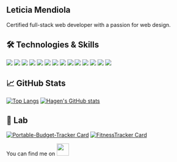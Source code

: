 [//]: # '[![Header](https://raw.githubusercontent.com/Leticia-Mendiola/<OWNER>/<OWNER>/readme_header.png "Header")](https://some-url.dev/)'

## Leticia Mendiola

Certified full-stack web developer with a passion for web design.


## 🛠️ Technologies & Skills
![](https://img.shields.io/badge/Code-JavaScript-informational?style=flat&logo=javascript&logoColor=white&color=00afb9) 
![](https://img.shields.io/badge/Code-HTML5-informational?style=flat&logo=html5&logoColor=white&color=00afb9)
![](https://img.shields.io/badge/Code-CSS3-informational?style=flat&logo=css3&logoColor=white&color=00afb9) 
![](https://img.shields.io/badge/Frontend-Bootstrap-informational?style=flat&logo=bootstrap&logoColor=white&color=00afb9) 
![](https://img.shields.io/badge/Frontend-jQuery-informational?style=flat&logo=jquery&logoColor=white&color=00afb9) 
![](https://img.shields.io/badge/Frontend-React-informational?style=flat&logo=react&logoColor=white&color=00afb9) 
![](https://img.shields.io/badge/Backend-Node-informational?style=flat&logo=node.js&logoColor=white&color=00afb9) 
![](https://img.shields.io/badge/Backend-Express-informational?style=flat&logo=express&logoColor=white&color=00afb9)
![](https://img.shields.io/badge/Backend-MongoDB-informational?style=flat&logo=mongodb&logoColor=white&color=00afb9)
![](https://img.shields.io/badge/Backend-MySQL-informational?style=flat&logo=mysql&logoColor=white&color=00afb9)
![](https://img.shields.io/badge/Tools-Git-informational?style=flat&logo=git&logoColor=white&color=00afb9)
![](https://img.shields.io/badge/Tools-GitHub-informational?style=flat&logo=github&logoColor=white&color=00afb9)
![](https://img.shields.io/badge/Tools-Heroku-informational?style=flat&logo=heroku&logoColor=white&color=00afb9)
![](https://img.shields.io/badge/Editor-Visual_Studio_Code-informational?style=flat&logo=visual-studio-code&logoColor=white&color=00afb9)


## 📈 GitHub Stats
[![Top Langs](https://github-readme-stats.vercel.app/api/top-langs/?username=Leticia-Mendiola)](https://github.com/Leticia-Mendiola/github-readme-stats)
[![Hagen's GitHub stats](https://github-readme-stats.vercel.app/api?username=Leticia-Mendiola&show_icons=true&theme=dark)](https://github.com/Leticia-Mendiola/github-readme-stats)

## 🧪 Lab
[![Portable-Budget-Tracker Card](https://github-readme-stats.vercel.app/api/pin/?username=Leticia-Mendiola&repo=Portable-Budget-Tracker)](https://github.com/Leticia-Mendiola/Portable-Budget-Tracker)
[![FitnessTracker Card](https://github-readme-stats.vercel.app/api/pin/?username=Leticia-Mendiola&repo=FitnessTracker)](https://github.com/Leticia-Mendiola/FitnessTracker)

<!-- Social -->
You can find me on <a href="https://www.linkedin.com/in/Leticia-Mendiola/"><img width="32" height="32" src="https://cdn.jsdelivr.net/npm/simple-icons@v4/icons/linkedin.svg" /></a>
